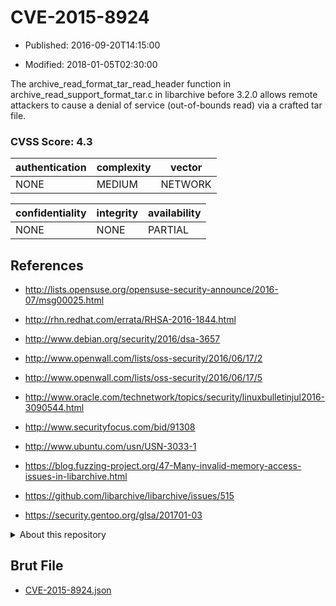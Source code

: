 # CVE-2015-8924

- Published: 2016-09-20T14:15:00

- Modified: 2018-01-05T02:30:00

The archive_read_format_tar_read_header function in archive_read_support_format_tar.c in libarchive before 3.2.0 allows remote attackers to cause a denial of service (out-of-bounds read) via a crafted tar file.

### CVSS Score: **4.3**

| authentication | complexity | vector |
| --- | --- | --- |
| NONE | MEDIUM | NETWORK |

| confidentiality | integrity | availability |
| --- | --- | --- |
| NONE | NONE | PARTIAL |

## References

* http://lists.opensuse.org/opensuse-security-announce/2016-07/msg00025.html

* http://rhn.redhat.com/errata/RHSA-2016-1844.html

* http://www.debian.org/security/2016/dsa-3657

* http://www.openwall.com/lists/oss-security/2016/06/17/2

* http://www.openwall.com/lists/oss-security/2016/06/17/5

* http://www.oracle.com/technetwork/topics/security/linuxbulletinjul2016-3090544.html

* http://www.securityfocus.com/bid/91308

* http://www.ubuntu.com/usn/USN-3033-1

* https://blog.fuzzing-project.org/47-Many-invalid-memory-access-issues-in-libarchive.html

* https://github.com/libarchive/libarchive/issues/515

* https://security.gentoo.org/glsa/201701-03

<details>
<summary>About this repository</summary> 

  This repository is part of the project [Live Hack CVE](https://github.com/Live-Hack-CVE). Main website can be found [www.live-hack.org](https://www.live-hack.org) 
  
  Made by [Sn0wAlice](https://github.com/Sn0wAlice) for the people that care about security and need to have a feed of the latest CVEs. Hope you enjoy it, don't forget to star the repo and follow me on [Twitter](https://twitter.com/Sn0wAlice) and [Github](https://github.com/Sn0wAlice). And that is my [personnal website](https://www.alice-snow.me/)

  - [Home Page](https://github.com/Live-Hack-CVE)
  - [Framework](https://github.com/Live-Hack-CVE/cve-framework)
  - [CVE database](https://github.com/Live-Hack-CVE/full_database)
  - [Changelog](https://github.com/Live-Hack-CVE/Changelog)
</details>

## Brut File

* [CVE-2015-8924.json](https://raw.githubusercontent.com/Live-Hack-CVE/full_database/main/cves/2015/CVE-2015-8924.json)


